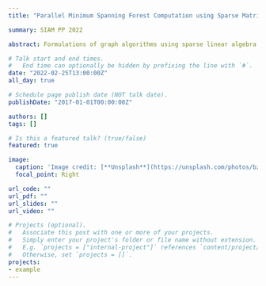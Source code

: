 ```yaml
---
title: "Parallel Minimum Spanning Forest Computation using Sparse Matrix Kernels"

summary: SIAM PP 2022

abstract: Formulations of graph algorithms using sparse linear algebra have yielded highly scalable distributed algorithms for problems such as connectivity and shortest path computation. We develop the first formulation of the Awerbuch-Shiloach parallel minimum spanning forest (MSF) algorithm using linear algebra primitives. We introduce a multilinear kernel that operates on an adjacency matrix and two vectors. This kernel updates graph vertices by simultaneously using information from both adjacent edges and vertices. In addition, we explore optimizations to accelerate the shortcutting step in the Awerbuch-Shiloach algorithm. We implement this MSF algorithm with Cyclops, a distributed-memory library for generalized sparse tensor algebra. We analyze the parallel scalability of our implementation on the Stampede2 supercomputer.

# Talk start and end times.
#   End time can optionally be hidden by prefixing the line with `#`.
date: "2022-02-25T13:00:00Z"
all_day: true

# Schedule page publish date (NOT talk date).
publishDate: "2017-01-01T00:00:00Z"

authors: []
tags: []

# Is this a featured talk? (true/false)
featured: true

image:
  caption: 'Image credit: [**Unsplash**](https://unsplash.com/photos/bzdhc5b3Bxs)'
  focal_point: Right

url_code: ""
url_pdf: ""
url_slides: ""
url_video: ""

# Projects (optional).
#   Associate this post with one or more of your projects.
#   Simply enter your project's folder or file name without extension.
#   E.g. `projects = ["internal-project"]` references `content/project/deep-learning/index.md`.
#   Otherwise, set `projects = []`.
projects:
- example
---
```

